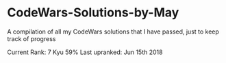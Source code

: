 # CodeWars-Solutions-by-May
A compilation of all my CodeWars solutions that I have passed, just to keep track of progress

Current Rank: 7 Kyu 59%
Last upranked: Jun 15th 2018

